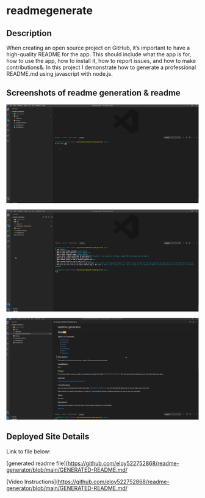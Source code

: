 # readmegenerate
## Description
When creating an open source project on GitHub, it’s important to have a high-quality README for the app. This should include what the app is for, how to use the app, how to install it, how to report issues, and how to make contributions&. In this project I demonstrate how to generate a professional README.md using javascript with node.js.

## Screenshots of readme generation & readme

![StartPrompt](./images/nodestartterminal.png)

![Questions](./images/nodesquestions.png)

![Generated Readme](./images/nodesreadmes.png)

## Deployed Site Details
Link to file below:

[generated readme file](https://github.com/eloy522752868/readme-generator/blob/main/GENERATED-README.md/

[Video Instructions](https://github.com/eloy522752868/readme-generator/blob/main/GENERATED-README.md/

